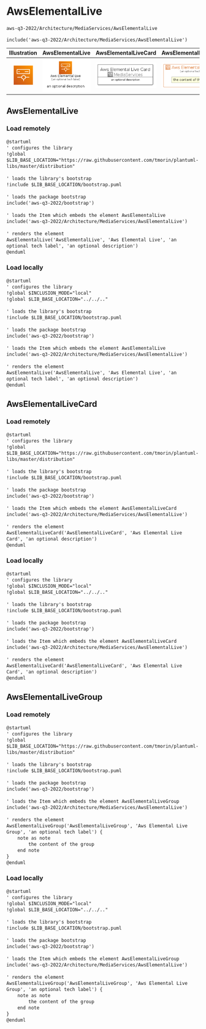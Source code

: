 # AwsElementalLive


```text
aws-q3-2022/Architecture/MediaServices/AwsElementalLive
```

```text
include('aws-q3-2022/Architecture/MediaServices/AwsElementalLive')
```



| Illustration | AwsElementalLive | AwsElementalLiveCard | AwsElementalLiveGroup |
| :---: | :---: | :---: | :---: |
| ![illustration for Illustration](../../../aws-q3-2022/Architecture/MediaServices/AwsElementalLive.png) | ![illustration for AwsElementalLive](../../../aws-q3-2022/Architecture/MediaServices/AwsElementalLive.Local.png) | ![illustration for AwsElementalLiveCard](../../../aws-q3-2022/Architecture/MediaServices/AwsElementalLiveCard.Local.png) | ![illustration for AwsElementalLiveGroup](../../../aws-q3-2022/Architecture/MediaServices/AwsElementalLiveGroup.Local.png) |




## AwsElementalLive

### Load remotely
```plantuml
@startuml
' configures the library
!global $LIB_BASE_LOCATION="https://raw.githubusercontent.com/tmorin/plantuml-libs/master/distribution"

' loads the library's bootstrap
!include $LIB_BASE_LOCATION/bootstrap.puml

' loads the package bootstrap
include('aws-q3-2022/bootstrap')

' loads the Item which embeds the element AwsElementalLive
include('aws-q3-2022/Architecture/MediaServices/AwsElementalLive')

' renders the element
AwsElementalLive('AwsElementalLive', 'Aws Elemental Live', 'an optional tech label', 'an optional description')
@enduml
```

### Load locally
```plantuml
@startuml
' configures the library
!global $INCLUSION_MODE="local"
!global $LIB_BASE_LOCATION="../../.."

' loads the library's bootstrap
!include $LIB_BASE_LOCATION/bootstrap.puml

' loads the package bootstrap
include('aws-q3-2022/bootstrap')

' loads the Item which embeds the element AwsElementalLive
include('aws-q3-2022/Architecture/MediaServices/AwsElementalLive')

' renders the element
AwsElementalLive('AwsElementalLive', 'Aws Elemental Live', 'an optional tech label', 'an optional description')
@enduml
```

## AwsElementalLiveCard

### Load remotely
```plantuml
@startuml
' configures the library
!global $LIB_BASE_LOCATION="https://raw.githubusercontent.com/tmorin/plantuml-libs/master/distribution"

' loads the library's bootstrap
!include $LIB_BASE_LOCATION/bootstrap.puml

' loads the package bootstrap
include('aws-q3-2022/bootstrap')

' loads the Item which embeds the element AwsElementalLiveCard
include('aws-q3-2022/Architecture/MediaServices/AwsElementalLive')

' renders the element
AwsElementalLiveCard('AwsElementalLiveCard', 'Aws Elemental Live Card', 'an optional description')
@enduml
```

### Load locally
```plantuml
@startuml
' configures the library
!global $INCLUSION_MODE="local"
!global $LIB_BASE_LOCATION="../../.."

' loads the library's bootstrap
!include $LIB_BASE_LOCATION/bootstrap.puml

' loads the package bootstrap
include('aws-q3-2022/bootstrap')

' loads the Item which embeds the element AwsElementalLiveCard
include('aws-q3-2022/Architecture/MediaServices/AwsElementalLive')

' renders the element
AwsElementalLiveCard('AwsElementalLiveCard', 'Aws Elemental Live Card', 'an optional description')
@enduml
```

## AwsElementalLiveGroup

### Load remotely
```plantuml
@startuml
' configures the library
!global $LIB_BASE_LOCATION="https://raw.githubusercontent.com/tmorin/plantuml-libs/master/distribution"

' loads the library's bootstrap
!include $LIB_BASE_LOCATION/bootstrap.puml

' loads the package bootstrap
include('aws-q3-2022/bootstrap')

' loads the Item which embeds the element AwsElementalLiveGroup
include('aws-q3-2022/Architecture/MediaServices/AwsElementalLive')

' renders the element
AwsElementalLiveGroup('AwsElementalLiveGroup', 'Aws Elemental Live Group', 'an optional tech label') {
    note as note
        the content of the group
    end note
}
@enduml
```

### Load locally
```plantuml
@startuml
' configures the library
!global $INCLUSION_MODE="local"
!global $LIB_BASE_LOCATION="../../.."

' loads the library's bootstrap
!include $LIB_BASE_LOCATION/bootstrap.puml

' loads the package bootstrap
include('aws-q3-2022/bootstrap')

' loads the Item which embeds the element AwsElementalLiveGroup
include('aws-q3-2022/Architecture/MediaServices/AwsElementalLive')

' renders the element
AwsElementalLiveGroup('AwsElementalLiveGroup', 'Aws Elemental Live Group', 'an optional tech label') {
    note as note
        the content of the group
    end note
}
@enduml
```

